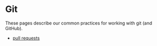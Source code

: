 # Git

These pages describe our common practices for working with git (and GitHub).

* [pull requests](/git/pull_requests)
